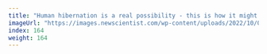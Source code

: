 ```yaml
---
title: "Human hibernation is a real possibility - this is how it might work"
imageUrl: "https://images.newscientist.com/wp-content/uploads/2022/10/07134137/SEI_128464282.jpg?width=600"
index: 164
weight: 164
---
```

